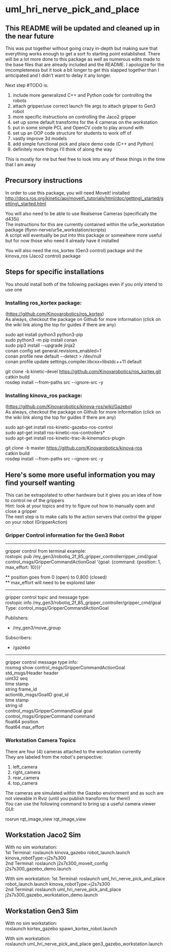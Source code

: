 # uml_hri_nerve_pick_and_place

## This README will be updated and cleaned up in the near future
This was put together without going crazy in-depth but making sure that everything works enough to get a sort fo starting point established. There will be a lot more done to this package as well as numerous edits made to the base files that are already included and the README. I apologize for the imcompleteness but it took a bit longer to get this slapped together than I anticipated and I didn't want to delay it any longer.

Next step #TODO is: 

1. include more generalized C++ and Python code for controlling the robots
2. attach gripper/use correct launch file args to attach gripper to Gen3 robot
3. more specific instructions on controlling the Jaco2 gripper
4. set up some default transforms for the 4 cameras on the workstation
5. put in some simple PCL and OpenCV code to play around with
6. set up an OOP code structure for students to work off of
7. vastly improve 3d models
8. add simple functional pick and place demo code (C++ and Python)
9. definitely more things I'll think of along the way

This is mostly for me but feel free to look into any of these things in the time that I am away

## Precursory instructions 
In order to use this package, you will need Moveit! installed  
http://docs.ros.org/kinetic/api/moveit\_tutorials/html/doc/getting\_started/getting\_started.html  

You will also need to be able to use Realsense Cameras (specifically the d435i)  
The instructions for this are currently contained within the ur5e\_workstation package (flynn\-nerve/ur5e\_workstation/scripts)  
A script will eventually be put into this package or somewhere more useful but for now those who need it already have it installed  

You will also need the ros\_kortex (Gen3 control) package and the kinova\_ros (Jaco2 control) package  

## Steps for specific installations
You should install both of the following packages even if you only intend to use one  

### Installing ros_kortex package:
(https://github.com/Kinovarobotics/ros_kortex)  
As always, checkout the package on Github for more information (click on the wiki link along the top for guides if there are any)  

sudo apt install python3 python3-pip  
sudo python3 -m pip install conan  
sudo pip3 install --upgrade jinja2  
conan config set general.revisions_enabled=1  
conan profile new default --detect > /dev/null  
conan profile update settings.compiler.libcxx=libstdc++11 default  

git clone -b kinetic-devel https://github.com/Kinovarobotics/ros_kortex.git  
catkin build  
rosdep install --from-paths src --ignore-src -y  
  
### Installing kinova_ros package:
(https://github.com/Kinovarobotics/kinova-ros/wiki/Gazebo)  
As always, checkout the package on Github for more information (click on the wiki link along the top for guides if there are any)  
  
sudo apt-get install ros-kinetic-gazebo-ros-control  
sudo apt-get install ros-kinetic-ros-controllers*  
sudo apt-get install ros-kinetic-trac-ik-kinematics-plugin  

git clone -b master https://github.com/Kinovarobotics/kinova-ros  
catkin build  
rosdep install --from-paths src --ignore-src -y  

## Here's some more useful information you may find yourself wanting
This can be extrapolated to other hardware but it gives you an idea of how to control ne of the grippers  
Hint: look at your topics and try to figure out how to manually open and close a gripper  
The next step is to make calls to the action servers that control the gripper on your robot (GripperAction)  

### Gripper Control information for the Gen3 Robot

------------------------------------------------------------------------------------------

gripper control from terminal example:  
rostopic pub /my_gen3/robotiq_2f_85_gripper_controllerripper_cmd/goal control_msgs/GripperCommandActionGoal '{goal: {command: {position: 1, max_effort: 10}}}'  

** position goes from 0 (open) to 0.800 (closed)  
** max_effort will need to be explored later  

-------------------------------------------------------------------------------------------

gripper control topic and message type:  
rostopic info /my_gen3/robotiq_2f_85_gripper_controller/gripper_cmd/goal  
Type: control_msgs/GripperCommandActionGoal  

Publishers:  
 * /my_gen3/move_group  

Subscribers:  
 * /gazebo  

-------------------------------------------------------------------------------------------

gripper control message type info:  
rosmsg show control_msgs/GripperCommandActionGoal  
std_msgs/Header header  
  uint32 seq  
  time stamp  
  string frame_id  
actionlib_msgs/GoalID goal_id  
  time stamp  
  string id  
control_msgs/GripperCommandGoal goal  
  control_msgs/GripperCommand command  
    float64 position  
    float64 max_effort  


### Workstation Camera Topics

There are four (4) cameras attached to the workstation currently  
They are labeled from the robot's perspective:  

1. left\_camera
2. right\_camera
3. rear\_camera
4. top\_camera

The cameras are simulated within the Gazebo environment and as such are not viewable in Rviz (until you publish transforms for them!)  
You can use the following command to bring up a useful camera viewer GUI:  

rosrun rqt\_image\_view rqt\_image\_view  

## Workstation Jaco2 Sim

With no sim workstation:  
1st Terminal: roslaunch kinova_gazebo robot_launch.launch kinova_robotType:=j2s7s300  
2nd Terminal: roslaunch j2s7s300_moveit_config j2s7s300_gazebo_demo.launch  

With sim workstation:
1st Terminal: roslaunch uml_hri_nerve_pick_and_place robot_launch.launch kinova_robotType:=j2s7s300  
2nd Terminal: roslaunch uml_hri_nerve_pick_and_place j2s7s300_gazebo_workstation_demo.launch  

## Workstation Gen3 Sim

With no sim workstation:  
roslaunch kortex_gazebo spawn_kortex_robot.launch  

With sim workstation:  
roslaunch uml_hri_nerve_pick_and_place gen3_gazebo_workstation.launch  
